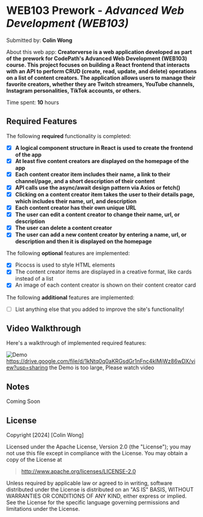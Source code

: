 # WEB103 Prework - *Advanced Web Development (WEB103)*

Submitted by: **Colin Wong**

About this web app: **Creatorverse is a web application developed as part of the prework for CodePath's Advanced Web Development (WEB103) course. This project focuses on building a React frontend that interacts with an API to perform CRUD (create, read, update, and delete) operations on a list of content creators. The application allows users to manage their favorite creators, whether they are Twitch streamers, YouTube channels, Instagram personalities, TikTok accounts, or others.**

Time spent: **10** hours

## Required Features

The following **required** functionality is completed:

<!-- 👉🏿👉🏿👉🏿 Make sure to check off completed functionality below -->
- [x] **A logical component structure in React is used to create the frontend of the app**
- [x] **At least five content creators are displayed on the homepage of the app**
- [x] **Each content creator item includes their name, a link to their channel/page, and a short description of their content**
- [x] **API calls use the async/await design pattern via Axios or fetch()**
- [x] **Clicking on a content creator item takes the user to their details page, which includes their name, url, and description**
- [x] **Each content creator has their own unique URL**
- [x] **The user can edit a content creator to change their name, url, or description**
- [x] **The user can delete a content creator**
- [x] **The user can add a new content creator by entering a name, url, or description and then it is displayed on the homepage**

The following **optional** features are implemented:

- [x] Picocss is used to style HTML elements
- [x] The content creator items are displayed in a creative format, like cards instead of a list
- [x] An image of each content creator is shown on their content creator card

The following **additional** features are implemented:

- [ ] List anything else that you added to improve the site's functionality!

## Video Walkthrough

Here's a walkthrough of implemented required features:

![Demo](CodePath.gif)
https://drive.google.com/file/d/1kNtq0q0aKRGsdGr1nFnc4klMjWz86wDX/view?usp=sharing
the Demo is too large, Please watch video

## Notes

Coming Soon

## License

Copyright [2024] [Colin Wong]

Licensed under the Apache License, Version 2.0 (the "License"); you may not use this file except in compliance with the License. You may obtain a copy of the License at

> <http://www.apache.org/licenses/LICENSE-2.0>

Unless required by applicable law or agreed to in writing, software distributed under the License is distributed on an "AS IS" BASIS, WITHOUT WARRANTIES OR CONDITIONS OF ANY KIND, either express or implied. See the License for the specific language governing permissions and limitations under the License.
